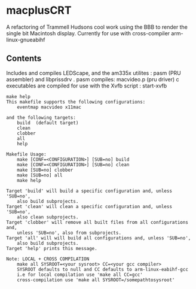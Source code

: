 # macplusCRT
A refactoring of Trammell Hudsons cool work using the BBB to render the single bit Macintosh display.
Currently for use with cross-compiler arm-linux-gnueabihf

## Contents

Includes and compiles LEDScape, and the am335x utilites : pasm (PRU assembler) and libprissdrv .
pasm compiles:
macvideo.p (pru driver)
c executables are compiled for use with the Xvfb script :
start-xvfb


    make help
    This makefile supports the following configurations:
        eventmap macvideo x11mac 

    and the following targets:
        build  (default target)
        clean
        clobber
        all
        help

    Makefile Usage:
        make [CONF=<CONFIGURATION>] [SUB=no] build
        make [CONF=<CONFIGURATION>] [SUB=no] clean
        make [SUB=no] clobber
        make [SUB=no] all
        make help

    Target 'build' will build a specific configuration and, unless 'SUB=no',
        also build subprojects.
    Target 'clean' will clean a specific configuration and, unless 'SUB=no',
        also clean subprojects.
    Target 'clobber' will remove all built files from all configurations and,
        unless 'SUB=no', also from subprojects.
    Target 'all' will will build all configurations and, unless 'SUB=no',
        also build subprojects.
    Target 'help' prints this message.

    Note: LOCAL + CROSS COMPILATION
        make all SYSROOT=<your sysroot> CC=<your gcc compiler>
        SYSROOT defaults to null and CC defaults to arm-linux-eabihf-gcc
        i.e for local compilation use 'make all CC=gcc'
	    cross-compilation use 'make all SYSROOT=/somepathtosysroot'
    
